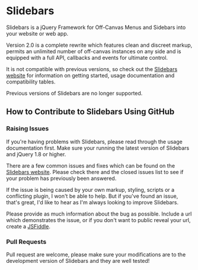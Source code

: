 # Slidebars

Slidebars is a jQuery Framework for Off-Canvas Menus and Sidebars into your website or web app.

Version 2.0 is a complete rewrite which features clean and discreet markup, permits an unlimited number of off-canvas instances on any side and is equipped with a full API, callbacks and events for ultimate control.

It is not compatible with previous versions, so check out the [Slidebars website](http://www.adchsm.com/slidebars/) for information on getting started, usage documentation and compatibility tables.

Previous versions of Slidebars are no longer supported.

## How to Contribute to Slidebars Using GitHub

### Raising Issues

If you're having problems with Slidebars, please read through the usage documentation first. Make sure your running the latest version of Slidebars and jQuery 1.8 or higher.

There are a few common issues and fixes which can be found on the [Slidebars website](http://www.adchsm.com/slidebars/issues/). Please check there and the closed issues list to see if your problem has previously been answered.

If the issue is being caused by your own markup, styling, scripts or a conflicting plugin, I won't be able to help. But if you've found an issue, that's great, I'd like to hear as I'm always looking to improve Slidebars.

Please provide as much information about the bug as possible. Include a url which demonstrates the issue, or if you don't want to public reveal your url, create a [JSFiddle](http://jsfiddle.net/).

### Pull Requests

Pull request are welcome, please make sure your modifications are to the development version of Slidebars and they are well tested!